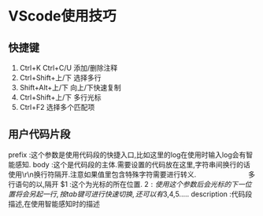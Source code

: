 # VScode使用技巧

## 快捷键

1. Ctrl+K Ctrl+C/U       添加/删除注释
2. Ctrl+Shift+上/下      选择多行
3. Shift+Alt+上/下       向上/下快速复制
4. Ctrl+Shift+上/下      多行光标
5. Ctrl+F2               选择多个匹配项

## 用户代码片段

prefix      :这个参数是使用代码段的快捷入口,比如这里的log在使用时输入log会有智能感知.
body        :这个是代码段的主体.需要设置的代码放在这里,字符串间换行的话使用\r\n换行符隔开.注意如果值里包含特殊字符需要进行转义.
　　　　　　　 多行语句的以,隔开
$1          :这个为光标的所在位置.
$2          :使用这个参数后会光标的下一位置将会另起一行,按tab键可进行快速切换,还可以有$3,$4,$5.....
description :代码段描述,在使用智能感知时的描述
